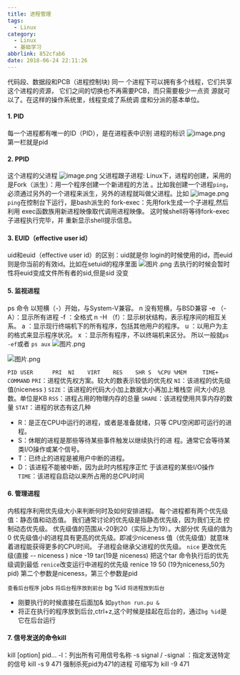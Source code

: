 ```yaml
---
title: 进程管理
tags:
  - Linux
category:
  - Linux
  - 基础学习
abbrlink: 852cfab6
date: 2018-06-24 22:11:26
---
```


代码段、数据段和PCB（进程控制块)
同一 个进程下可以拥有多个线程，它们共享这个进程的资源， 它们之间的切换也不再需要PCB，而只需要极少一点资 源就可以了。在这样的操作系统里，线程变成了系统调 度和分派的基本单位。 
#### 1. PID
 每一个进程都有唯一的ID（PID），是在进程表中识别 进程的标识
![image.png](https://upload-images.jianshu.io/upload_images/5443560-48593238d35b39f1.png?imageMogr2/auto-orient/strip%7CimageView2/2/w/1240)
第一栏就是pid
#### 2. PPID
这个进程的父进程
![image.png](https://upload-images.jianshu.io/upload_images/5443560-a7b388db723b6485.png?imageMogr2/auto-orient/strip%7CimageView2/2/w/1240)
父进程跟子进程:
Linux下，进程的创建，采用的是Fork（派生）：用一个程序创建一个新进程的方法 。比如我创建一个进程`ping`，必须通过另外的一个进程来派生，另外的进程就叫做父进程。比如
![image.png](https://upload-images.jianshu.io/upload_images/5443560-9469bc3fa851c104.png?imageMogr2/auto-orient/strip%7CimageView2/2/w/1240)
`ping`在控制台下运行，是bash派生的
fork-exec：先用fork生成一个子进程,然后利用 exec函数族用新进程映像取代调用进程映像。 这时候shell将等待fork-exec子进程执行完毕，并 重新显示shell提示信息。

#### 3. EUID（effective user id）
uid和euid（effective user id）的区别：uid就是你 login的时候使用的id，而euid则是你当前的有效id。比如在setuid的程序里面
![图片.png](https://upload-images.jianshu.io/upload_images/5443560-c782b1a6d353b1fe.png?imageMogr2/auto-orient/strip%7CimageView2/2/w/1240)
去执行的时候会暂时性将euid变成文件所有者的sid,但是sid 没变


#### 5. 监视进程
ps 命令
以短横（-）开始，与System-V兼容。 n 没有短横，与BSD兼容
 -e （-A）：显示所有进程 
 -f  ：全格式 n -H （f）：显示树状结构，表示程序间的相互关系。 
a  ：显示现行终端机下的所有程序，包括其他用户的程序。 
u  ：以用户为主的格式来显示程序状况。 
x  ：显示所有程序，不以终端机来区分。
所以一般就`ps -ef`或者 `ps aux`
![图片.png](https://upload-images.jianshu.io/upload_images/5443560-99490727b440d622.png?imageMogr2/auto-orient/strip%7CimageView2/2/w/1240)

![图片.png](https://upload-images.jianshu.io/upload_images/5443560-cfac5d45c04c7462.png?imageMogr2/auto-orient/strip%7CimageView2/2/w/1240)

`PID USER      PRI  NI    VIRT    RES    SHR S  %CPU %MEM     TIME+ COMMAND`
 `PRI`：进程优先权方案。较大的数表示较低的优先权 
`NI`：该进程的优先级值(niceness )
`SIZE`：该进程的代码大小加上数据大小再加上堆栈空 间大小的总数。单位是KB 
`RSS`：进程占用的物理内存的总量 
`SHARE`：该进程使用共享内存的数量 
`STAT`：进程的状态有这几种
   - R：是正在CPU中运行的进程，或者是准备就绪，只等 CPU空闲即可运行的进程。
  - S：休眠的进程是那些等待某些事件触发以继续执行的进 程。通常它会等待某类I/O操作或某个信号。
- T：已终止的进程是被用户中断的进程。
- D：该进程不能被中断，因为此时内核程序正忙 于该进程的某些I/O操作
`TIME`：该进程自启动以来所占用的总CPU时间 

#### 6. 管理进程
 内核程序利用优先级大小来判断何时及如何安排进程。 
每个进程都有两个优先级值：静态值和动态值。
我们通常讨论的优先级是指静态优先级，因为我们无法 控制动态优先级。
优先级值的范围从-20到20（实际上为19）。大部分优 先级的值为0
优先级值小的进程具有更高的优先级。即减少niceness 值（优先级值）就意味着进程能获得更多的CPU时间。 
子进程会继承父进程的优先级。 
`nice` 更改优先级(直接 -- niceness )
nice -19 tar(19是 niceness)
把这个tar 命令执行后的优先级调到最低
 `renice`改变运行中进程的优先级
renice 19 50
(19为niceness,50为pid)
第二个参数是niceness，第三个参数是pid

  `查看后台程序`
jobs
`将后台程序放到前台`
bg %id
`将进程放到后台`
- 刚要执行的时候直接在后面加&
如`python run.pu &`
- 将正在执行的程序放到后台,ctrl+z,这个时候是挂起在后台的，通过`bg %id`是它在后台运行




#### 7. 信号发送的命令kill
kill   [option]  pid… 
 -l：列出所有可用信号名称 
-s  signal  /  -signal ：指定发送特定的信号 
kill  -s   9   471
强制杀死pid为471的进程 
可缩写为
kill -9 471
